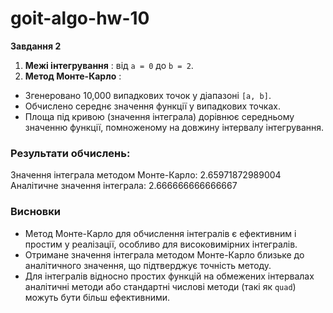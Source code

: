 # goit-algo-hw-10

**Завдання 2**

1. **Межі інтегрування** : від `a = 0` до `b = 2`.
2. **Метод Монте-Карло** :

* Згенеровано 10,000 випадкових точок у діапазоні `[a, b]`.
* Обчислено середнє значення функції у випадкових точках.
* Площа під кривою (значення інтеграла) дорівнює середньому значенню функції, помноженому на довжину інтервалу інтегрування.

### Результати обчислень:

Значення інтеграла методом Монте-Карло: 2.65971872989004
Аналітичне значення інтеграла: 2.666666666666667

### Висновки

* Метод Монте-Карло для обчислення інтегралів є ефективним і простим у реалізації, особливо для високовимірних інтегралів.
* Отримане значення інтеграла методом Монте-Карло близьке до аналітичного значення, що підтверджує точність методу.
* Для інтегралів відносно простих функцій на обмежених інтервалах аналітичні методи або стандартні числові методи (такі як `quad`) можуть бути більш ефективними.
